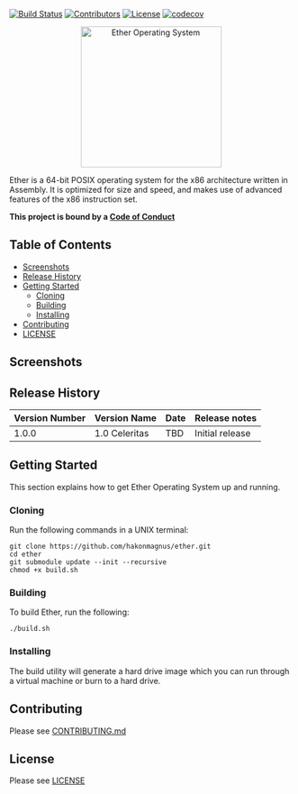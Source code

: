 [![Build Status](https://app.travis-ci.com/hakonmagnus/ether.svg?branch=master)](https://app.travis-ci.com/hakonmagnus/ether)
[![Contributors](https://img.shields.io/github/contributors/hakonmagnus/ether)](https://github.com/hakonmagnus/ether/commits)
[![License](https://img.shields.io/badge/license-MIT-green)](./LICENSE)
[![codecov](https://codecov.io/gh/hakonmagnus/ether/branch/master/graph/badge.svg?token=7CS3A5V6B0)](https://codecov.io/gh/hakonmagnus/ether)

<p align="center">
  <a href="https://ether-os.com">
    <img
      alt="Ether Operating System"
      src="https://github.com/hakonmagnus/ether/blob/master/docs/ether.png"
      width="250"
      height="250"
    />
  </a>
</p>

Ether is a 64-bit POSIX operating system for the x86 architecture written in Assembly.
It is optimized for size and speed, and makes use of advanced features of the x86 instruction
set.

**This project is bound by a [Code of Conduct](CODE_OF_CONDUCT.md)**

## Table of Contents

* [Screenshots](#screenshots)
* [Release History](#release-history)
* [Getting Started](#getting-started)
  * [Cloning](#cloning)
  * [Building](#building)
  * [Installing](#installing)
* [Contributing](#contributing)
* [LICENSE](#LICENSE)

## Screenshots

## Release History

| Version Number | Version Name | Date | Release notes |
|----------------|--------------|------|---------------|
| 1.0.0          | 1.0 Celeritas | TBD | Initial release |

## Getting Started

This section explains how to get Ether Operating System up and running.

### Cloning

Run the following commands in a UNIX terminal:

```
git clone https://github.com/hakonmagnus/ether.git
cd ether
git submodule update --init --recursive
chmod +x build.sh
```

### Building

To build Ether, run the following:

```
./build.sh
```

### Installing

The build utility will generate a hard drive image which you can run through
a virtual machine or burn to a hard drive.

## Contributing

Please see [CONTRIBUTING.md](CONTRIBUTING.md)

## License

Please see [LICENSE](LICENSE)

